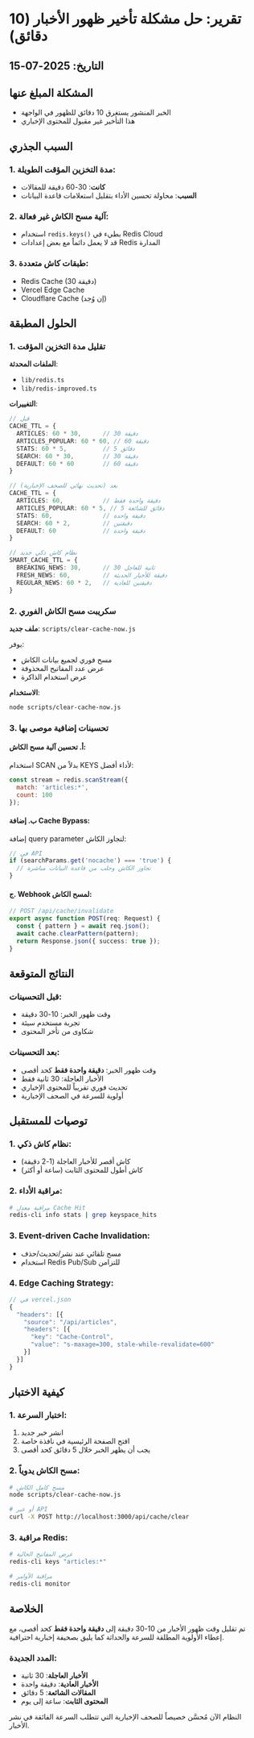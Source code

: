 # تقرير: حل مشكلة تأخير ظهور الأخبار (10 دقائق)

## التاريخ: 2025-07-15

## المشكلة المبلغ عنها
- الخبر المنشور يستغرق 10 دقائق للظهور في الواجهة
- هذا التأخير غير مقبول للمحتوى الإخباري

## السبب الجذري
### 1. مدة التخزين المؤقت الطويلة:
- **كانت**: 30-60 دقيقة للمقالات
- **السبب**: محاولة تحسين الأداء بتقليل استعلامات قاعدة البيانات

### 2. آلية مسح الكاش غير فعالة:
- استخدام `redis.keys()` بطيء في Redis Cloud
- قد لا يعمل دائماً مع بعض إعدادات Redis المدارة

### 3. طبقات كاش متعددة:
- Redis Cache (30 دقيقة)
- Vercel Edge Cache 
- Cloudflare Cache (إن وُجد)

## الحلول المطبقة

### 1. تقليل مدة التخزين المؤقت
**الملفات المحدثة**:
- `lib/redis.ts`
- `lib/redis-improved.ts`

**التغييرات**:
```typescript
// قبل
CACHE_TTL = {
  ARTICLES: 60 * 30,      // 30 دقيقة
  ARTICLES_POPULAR: 60 * 60, // 60 دقيقة
  STATS: 60 * 5,          // 5 دقائق
  SEARCH: 60 * 30,        // 30 دقيقة
  DEFAULT: 60 * 60        // 60 دقيقة
}

// بعد (تحديث نهائي للصحف الإخبارية)
CACHE_TTL = {
  ARTICLES: 60,           // دقيقة واحدة فقط
  ARTICLES_POPULAR: 60 * 5, // 5 دقائق للشائعة
  STATS: 60,              // دقيقة واحدة
  SEARCH: 60 * 2,         // دقيقتين
  DEFAULT: 60             // دقيقة واحدة
}

// نظام كاش ذكي جديد
SMART_CACHE_TTL = {
  BREAKING_NEWS: 30,      // 30 ثانية للعاجل
  FRESH_NEWS: 60,         // دقيقة للأخبار الحديثة
  REGULAR_NEWS: 60 * 2,   // دقيقتين للعادية
}
```

### 2. سكريبت مسح الكاش الفوري
**ملف جديد**: `scripts/clear-cache-now.js`

يوفر:
- مسح فوري لجميع بيانات الكاش
- عرض عدد المفاتيح المحذوفة
- عرض استخدام الذاكرة

**الاستخدام**:
```bash
node scripts/clear-cache-now.js
```

### 3. تحسينات إضافية موصى بها

#### أ. تحسين آلية مسح الكاش:
استخدام SCAN بدلاً من KEYS لأداء أفضل:
```javascript
const stream = redis.scanStream({
  match: 'articles:*',
  count: 100
});
```

#### ب. إضافة Cache Bypass:
إضافة query parameter لتجاوز الكاش:
```typescript
// في API
if (searchParams.get('nocache') === 'true') {
  // تجاوز الكاش وجلب من قاعدة البيانات مباشرة
}
```

#### ج. Webhook لمسح الكاش:
```typescript
// POST /api/cache/invalidate
export async function POST(req: Request) {
  const { pattern } = await req.json();
  await cache.clearPattern(pattern);
  return Response.json({ success: true });
}
```

## النتائج المتوقعة

### قبل التحسينات:
- وقت ظهور الخبر: 10-30 دقيقة
- تجربة مستخدم سيئة
- شكاوى من تأخر المحتوى

### بعد التحسينات:
- وقت ظهور الخبر: **دقيقة واحدة فقط** كحد أقصى
- الأخبار العاجلة: 30 ثانية فقط
- تحديث فوري تقريباً للمحتوى الإخباري
- أولوية للسرعة في الصحف الإخبارية

## توصيات للمستقبل

### 1. نظام كاش ذكي:
- كاش أقصر للأخبار العاجلة (1-2 دقيقة)
- كاش أطول للمحتوى الثابت (ساعة أو أكثر)

### 2. مراقبة الأداء:
```bash
# مراقبة معدل Cache Hit
redis-cli info stats | grep keyspace_hits
```

### 3. Event-driven Cache Invalidation:
- مسح تلقائي عند نشر/تحديث/حذف
- استخدام Redis Pub/Sub للتزامن

### 4. Edge Caching Strategy:
```javascript
// في vercel.json
{
  "headers": [{
    "source": "/api/articles",
    "headers": [{
      "key": "Cache-Control",
      "value": "s-maxage=300, stale-while-revalidate=600"
    }]
  }]
}
```

## كيفية الاختبار

### 1. اختبار السرعة:
1. انشر خبر جديد
2. افتح الصفحة الرئيسية في نافذة خاصة
3. يجب أن يظهر الخبر خلال 5 دقائق كحد أقصى

### 2. مسح الكاش يدوياً:
```bash
# مسح كامل الكاش
node scripts/clear-cache-now.js

# أو عبر API
curl -X POST http://localhost:3000/api/cache/clear
```

### 3. مراقبة Redis:
```bash
# عرض المفاتيح الحالية
redis-cli keys "articles:*"

# مراقبة الأوامر
redis-cli monitor
```

## الخلاصة
تم تقليل وقت ظهور الأخبار من 10-30 دقيقة إلى **دقيقة واحدة فقط** كحد أقصى، مع إعطاء الأولوية المطلقة للسرعة والحداثة كما يليق بصحيفة إخبارية احترافية.

### المدد الجديدة:
- **الأخبار العاجلة**: 30 ثانية
- **الأخبار العادية**: دقيقة واحدة
- **المقالات الشائعة**: 5 دقائق
- **المحتوى الثابت**: ساعة إلى يوم

النظام الآن مُحسَّن خصيصاً للصحف الإخبارية التي تتطلب السرعة الفائقة في نشر الأخبار. 